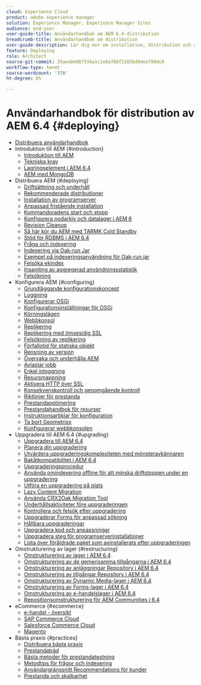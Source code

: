 ```yaml
---
cloud: Experience Cloud
product: adobe experience manager
solution: Experience Manager, Experience Manager Sites
audience: end-user
user-guide-title: Användarhandbok om AEM 6.4-distribution
breadcrumb-title: Användarhandbok om distribution
user-guide-description: Lär dig mer om installation, distribution och arkitekturen i Adobe Experience Manager 6.4, inklusive vår molndistribution av Adobe Managed Services.
feature: Deploying
role: Architect
source-git-commit: 35aea0e087334a1c1e6a708f2182bd9dee799dc0
workflow-type: tm+mt
source-wordcount: '370'
ht-degree: 8%

---
```



# Användarhandbok för distribution av AEM 6.4 {#deploying}

+ [Distribuera användarhandbok](home.md)
+ Introduktion till AEM {#introduction}
   + [Introduktion till AEM](platform.md)
   + [Tekniska krav](technical-requirements.md)
   + [Lagringselement i AEM 6.4](storage-elements-in-aem-6.md)
   + [AEM med MongoDB](aem-with-mongodb.md)
+ Distribuera AEM {#deploying}
   + [Driftsättning och underhåll](deploy.md)
   + [Rekommenderade distributioner](recommended-deploys.md)
   + [Installation av programserver](application-server-install.md)
   + [Anpassad fristående installation](custom-standalone-install.md)
   + [Kommandoradens start och stopp](command-line-start-and-stop.md)
   + [Konfigurera nodarkiv och datalager i AEM 6](data-store-config.md)
   + [Revision Cleanup](revision-cleanup.md)
   + [Så här kör du AEM med TARMK Cold Standby](tarmk-cold-standby.md)
   + [Stöd för RDBMS i AEM 6.4](rdbms-support-in-aem.md)
   + [Fråga och indexering](queries-and-indexing.md)
   + [Indexering via Oak-run Jar](indexing-via-the-oak-run-jar.md)
   + [Exempel på indexeringsanvändning för Oak-run.jar](oak-run-indexing-usecases.md)
   + [Felsöka ekindex](troubleshooting-oak-indexes.md)
   + [Insamling av aggregerad användningsstatistik](opt-in-aggregated-usage-statistics.md)
   + [Felsökning](troubleshooting.md)
+ Konfigurera AEM {#configuring}
   + [Grundläggande konfigurationskoncept](configuring.md)
   + [Loggning](configure-logging.md)
   + [Konfigurerar OSGi](configuring-osgi.md)
   + [Konfigurationsinställningar för OSGi](osgi-configuration-settings.md)
   + [Körningslägen](configure-runmodes.md)
   + [Webbkonsol](web-console.md)
   + [Replikering](replication.md)
   + [Replikering med ömsesidig SSL](mssl-replication.md)
   + [Felsökning av replikering](troubleshoot-rep.md)
   + [Förfallotid för statiska objekt](expiration-static-objects.md)
   + [Rensning av version](version-purging.md)
   + [Övervaka och underhålla AEM](monitoring-and-maintaining.md)
   + [Avlastar jobb](offloading.md)
   + [Enkel inloggning](single-sign-on.md)
   + [Resursmappning](resource-mapping.md)
   + [Aktivera HTTP över SSL](https://experienceleague.adobe.com/docs/experience-manager-64/administering/security/ssl-by-default.html)
   + [Konsekvenskontroll och genomgående kontroll](consistency-check.md)
   + [Riktlinjer för prestanda](performance-guidelines.md)
   + [Prestandaoptimering](configuring-performance.md)
   + [Prestandahandbok för resurser](https://experienceleague.adobe.com/docs/experience-manager-64/assets/administer/performance-tuning-guidelines.html)
   + [Instruktionsartiklar för konfiguration](ht-deploy.md)
   + [Ta bort Geometrixx](removing-the-geometrixx-sites.md)
   + [Konfigurerar webbkonsolen](configuring-web-console.md)
+ Uppgradera till AEM 6.4 {#upgrading}
   + [Uppgradera till AEM 6.4](upgrade.md)
   + [Planera din uppgradering](upgrade-planning.md)
   + [Utvärdera uppgraderingskomplexiteten med mönsteravkännaren](pattern-detector.md)
   + [Bakåtkompatibilitet i AEM 6.4](backward-compatibility.md)
   + [Uppgraderingsprocedur](upgrade-procedure.md)
   + [Använda omindexering offline för att minska driftstoppen under en uppgradering](upgrade-offline-reindexing.md)
   + [Utföra en uppgradering på plats](in-place-upgrade.md)
   + [Lazy Content Migration](lazy-content-migration.md)
   + [Använda CRX2Oak Migration Tool](using-crx2oak.md)
   + [Underhållsaktiviteter före uppgraderingen](pre-upgrade-maintenance-tasks.md)
   + [Kontrollera och felsök efter uppgradering](post-upgrade-checks-and-troubleshooting.md)
   + [Uppgraderar Forms för anpassad sökning](upgrading-custom-search-forms.md)
   + [Hållbara uppgraderingar](sustainable-upgrades.md)
   + [Uppgradera kod och anpassningar](upgrading-code-and-customizations.md)
   + [Uppgradera steg för programserverinstallationer](app-server-upgrade.md)
   + [Lista över föråldrade paket som avinstallerats efter uppgraderingen](obsolete-bundles.md)
+ Omstrukturering av lager {#restructuring}
   + [Omstrukturering av lager i AEM 6.4](repository-restructuring.md)
   + [Omstrukturering av de gemensamma tillgångarna i AEM 6.4](all-repository-restructuring-in-aem-6-4.md)
   + [Omstrukturering av anläggningar Repository i AEM 6.4](sites-repository-restructuring-in-aem-6-4.md)
   + [Omstrukturering av tillgångar Repository i AEM 6.4](https://experienceleague.adobe.com/docs/experience-manager-64/deploying/restructuring/repository-restructuring.html)
   + [Omstrukturering av Dynamic Media-lager i AEM 6.4](dynamicmedia-repository-restructuring-in-aem-6-4.md)
   + [Omstrukturering av Forms-lager i AEM 6.4](forms-repository-restructuring-in-aem-6-4.md)
   + [Omstrukturering av e-handelslager i AEM 6.4](ecommerce-repository-restructuring-in-aem-6-4.md)
   + [Repositionsomstrukturering för AEM Communities i 6.4](communities-repository-restructuring-in-aem-6-4.md)
+ eCommerce {#ecommerce}
   + [e-handel - översikt](ecommerce.md)
   + [SAP Commerce Cloud](sap-commerce-cloud.md)
   + [Salesforce Commerce Cloud](https://github.com/adobe/commerce-salesforce)
   + [Magento](https://www.adobe.io/apis/experiencecloud/commerce-integration-framework/integrations.html#!AdobeDocs/commerce-cif-documentation/master/integrations/02-AEM-Magento.md)
+ Bästa praxis {#practices}
   + [Distribuera bästa praxis](best-practices.md)
   + [Prestandaträd](performance-tree.md)
   + [Bästa metoder för prestandatestning](best-practices-for-performance-testing.md)
   + [Metodtips för frågor och indexering](best-practices-for-queries-and-indexing.md)
   + [Användargränssnitt Recommendations för kunder](ui-recommendations.md)
   + [Prestanda och skalbarhet](performance.md)


<!--

To be removed:
[Quickstart for AEM Screens](setting-up-a-basic-project-screens.md)
[Device Control Center](device-control-center.md)
[repository-restructuring-in-aem64](repository-restructuring-in-aem64.md)
[Web Console] (configuring-web-console.md)
[Configuring and Deploying AEM Screens](configuring-screens-introduction.md)
[Kickstart Guide](kickstart-for-aem-screens.md)
/help/sites/deploying/using/performance-lp.md
/help/sites-deploying/do-not-delete-performance-guidelines-pdf.md
/help/sites-deploying/removing-the-geometrixx-sites.md
/help/sites-deploying/consistency-check.md

Redirects:
[(Enabling HTTP Over SSL)](config-ssl.md) redirect to /content/help/en/experience-manager/6-4/sites-administering/ssl-by-default
-->
